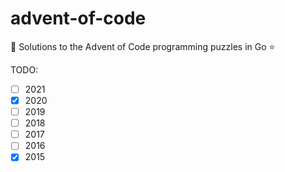# advent-of-code

🎄 Solutions to the Advent of Code programming puzzles in Go ⭐

TODO:

- [ ] 2021
- [x] 2020
- [ ] 2019
- [ ] 2018
- [ ] 2017
- [ ] 2016
- [x] 2015
